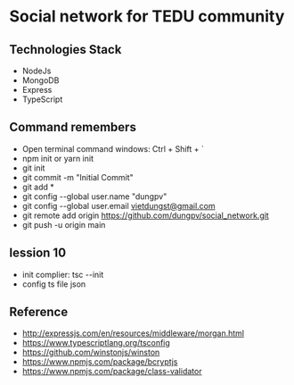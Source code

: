# Social network for TEDU community

## Technologies Stack

- NodeJs
- MongoDB
- Express
- TypeScript

## Command remembers

- Open terminal command windows: Ctrl + Shift + `
- npm init or yarn init
- git init
- git commit -m "Initial Commit"
- git add \*
- git config --global user.name "dungpv"
- git config --global user.email vietdungst@gmail.com
- git remote add origin https://github.com/dungpv/social_network.git
- git push -u origin main

## lession 10

- init complier: tsc --init
- config ts file json

## Reference

- http://expressjs.com/en/resources/middleware/morgan.html
- https://www.typescriptlang.org/tsconfig
- https://github.com/winstonjs/winston
- https://www.npmjs.com/package/bcryptjs
- https://www.npmjs.com/package/class-validator
